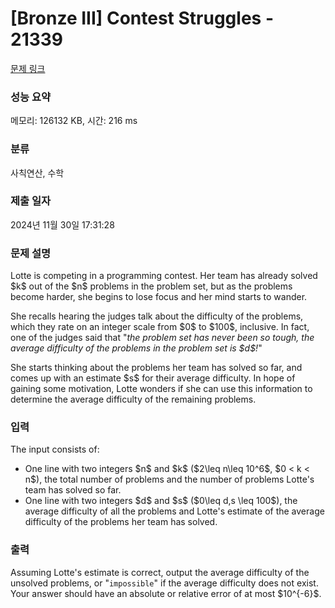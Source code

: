 # [Bronze III] Contest Struggles - 21339 

[문제 링크](https://www.acmicpc.net/problem/21339) 

### 성능 요약

메모리: 126132 KB, 시간: 216 ms

### 분류

사칙연산, 수학

### 제출 일자

2024년 11월 30일 17:31:28

### 문제 설명

<p>Lotte is competing in a programming contest. Her team has already solved $k$ out of the $n$ problems in the problem set, but as the problems become harder, she begins to lose focus and her mind starts to wander.</p>

<p>She recalls hearing the judges talk about the difficulty of the problems, which they rate on an integer scale from $0$ to $100$, inclusive. In fact, one of the judges said that "<em>the problem set has never been so tough, the average difficulty of the problems in the problem set is $d$!</em>"</p>

<p>She starts thinking about the problems her team has solved so far, and comes up with an estimate $s$ for their average difficulty. In hope of gaining some motivation, Lotte wonders if she can use this information to determine the average difficulty of the remaining problems.</p>

### 입력 

 <p>The input consists of:</p>

<ul>
	<li>One line with two integers $n$ and $k$ ($2\leq n\leq 10^6$, $0 < k < n$), the total number of problems and the number of problems Lotte's team has solved so far.</li>
	<li>One line with two integers $d$ and $s$ ($0\leq d,s \leq 100$), the average difficulty of all the problems and Lotte's estimate of the average difficulty of the problems her team has solved.</li>
</ul>

### 출력 

 <p>Assuming Lotte's estimate is correct, output the average difficulty of the unsolved problems, or "<code>impossible</code>" if the average difficulty does not exist. Your answer should have an absolute or relative error of at most $10^{-6}$.</p>

